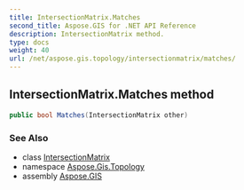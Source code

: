 ```yaml
---
title: IntersectionMatrix.Matches
second_title: Aspose.GIS for .NET API Reference
description: IntersectionMatrix method. 
type: docs
weight: 40
url: /net/aspose.gis.topology/intersectionmatrix/matches/
---
```

## IntersectionMatrix.Matches method

```csharp
public bool Matches(IntersectionMatrix other)
```

### See Also

* class [IntersectionMatrix](../)
* namespace [Aspose.Gis.Topology](../../intersectionmatrix/)
* assembly [Aspose.GIS](../../../)


